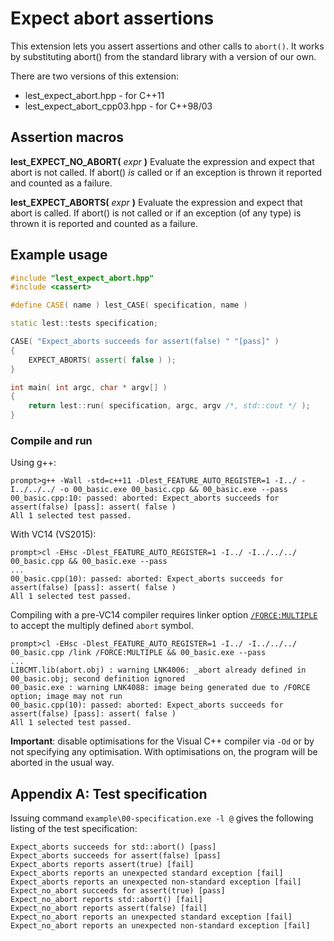 Expect abort assertions
=======================
This extension lets you assert assertions and other calls to `abort()`. 
It works by substituting abort() from the standard library with a version of our own.

There are two versions of this extension:

- lest_expect_abort.hpp - for C++11
- lest_expect_abort_cpp03.hpp - for C++98/03


Assertion macros
----------------
**lest_EXPECT_NO_ABORT(** _expr_ **)**
Evaluate the expression and expect that abort is not called. If abort() *is* called or if an exception is thrown it reported and counted as a failure.

**lest_EXPECT_ABORTS(** _expr_ **)**
Evaluate the expression and expect that abort is called. If abort() is not called or if an exception (of any type) is thrown it is reported and counted as a failure.

Example usage
-------------

```Cpp
#include "lest_expect_abort.hpp"
#include <cassert>

#define CASE( name ) lest_CASE( specification, name )

static lest::tests specification;

CASE( "Expect_aborts succeeds for assert(false) " "[pass]" )
{
    EXPECT_ABORTS( assert( false ) );
}

int main( int argc, char * argv[] )
{
    return lest::run( specification, argc, argv /*, std::cout */ );
}
```

### Compile and run

Using g++:
```
prompt>g++ -Wall -std=c++11 -Dlest_FEATURE_AUTO_REGISTER=1 -I../ -I../../../ -o 00_basic.exe 00_basic.cpp && 00_basic.exe --pass
00_basic.cpp:10: passed: aborted: Expect_aborts succeeds for assert(false) [pass]: assert( false )
All 1 selected test passed.
```
With VC14 (VS2015):
```
prompt>cl -EHsc -Dlest_FEATURE_AUTO_REGISTER=1 -I../ -I../../../ 00_basic.cpp && 00_basic.exe --pass
...
00_basic.cpp(10): passed: aborted: Expect_aborts succeeds for assert(false) [pass]: assert( false )
All 1 selected test passed.
```
Compiling with a pre-VC14 compiler requires linker option [`/FORCE:MULTIPLE`](https://msdn.microsoft.com/en-us/library/70abkas3.aspx) to accept the multiply defined `abort` symbol.

```
prompt>cl -EHsc -Dlest_FEATURE_AUTO_REGISTER=1 -I../ -I../../../ 00_basic.cpp /link /FORCE:MULTIPLE && 00_basic.exe --pass
...
LIBCMT.lib(abort.obj) : warning LNK4006: _abort already defined in 00_basic.obj; second definition ignored
00_basic.exe : warning LNK4088: image being generated due to /FORCE option; image may not run
00_basic.cpp(10): passed: aborted: Expect_aborts succeeds for assert(false) [pass]: assert( false )
All 1 selected test passed.
```

**Important**: disable optimisations for the Visual C++ compiler via `-Od` or by not specifying any optimisation. With optimisations on, the program will be aborted in the usual way.   

Appendix A: Test specification
------------------------------
Issuing command `example\00-specification.exe -l @` gives the following listing of the test specification:

```
Expect_aborts succeeds for std::abort() [pass]
Expect_aborts succeeds for assert(false) [pass]
Expect_aborts reports assert(true) [fail]
Expect_aborts reports an unexpected standard exception [fail]
Expect_aborts reports an unexpected non-standard exception [fail]
Expect_no_abort succeeds for assert(true) [pass]
Expect_no_abort reports std::abort() [fail]
Expect_no_abort reports assert(false) [fail]
Expect_no_abort reports an unexpected standard exception [fail]
Expect_no_abort reports an unexpected non-standard exception [fail]
```
